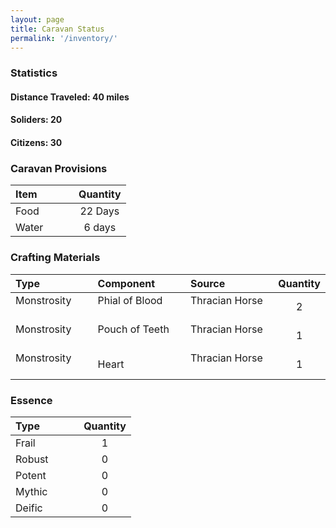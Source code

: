 ```yaml
---
layout: page
title: Caravan Status
permalink: '/inventory/'
---
```


### Statistics

#### Distance Traveled: 40 miles
#### Soliders: 20
#### Citizens: 30


### Caravan Provisions

| Item | Quantity |
|:-----|:--------:|
| Food  &emsp; &emsp;| 22 Days  |
| Water &emsp; &emsp;| 6 days   |

### Crafting Materials

|Type         |Component      |Source         |Quantity       |
|:------------|:--------------|:--------------|:-------------:|
|Monstrosity &emsp; &emsp;|Phial of Blood &emsp; &emsp;|Thracian Horse &emsp; &emsp;| 2           |
|Monstrosity &emsp; &emsp;|Pouch of Teeth &emsp; &emsp;|Thracian Horse &emsp; &emsp;| 1           |
|Monstrosity &emsp; &emsp;|Heart          &emsp; &emsp;|Thracian Horse &emsp; &emsp;| 1           |

### Essence

|Type         |Quantity       |
|:------------|:-------------:|
|Frail &emsp; &emsp;| 1       |
|Robust &emsp; &emsp;| 0       |
|Potent &emsp; &emsp;| 0       |
|Mythic &emsp; &emsp;| 0       |
|Deific &emsp; &emsp;| 0       |